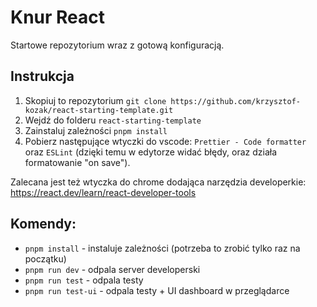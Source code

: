 # Knur React

Startowe repozytorium wraz z gotową konfiguracją.

## Instrukcja

1. Skopiuj to repozytorium `git clone https://github.com/krzysztof-kozak/react-starting-template.git`
2. Wejdź do folderu `react-starting-template`
3. Zainstaluj zależności `pnpm install`
4. Pobierz następujące wtyczki do vscode: `Prettier - Code formatter` oraz `ESLint` (dzięki temu w edytorze widać błędy, oraz działa formatowanie "on save").

Zalecana jest też wtyczka do chrome dodająca narzędzia developerkie: https://react.dev/learn/react-developer-tools

## Komendy:

- `pnpm install` - instaluje zależności (potrzeba to zrobić tylko raz na początku)
- `pnpm run dev` - odpala server developerski
- `pnpm run test` - odpala testy
- `pnpm run test-ui` - odpala testy + UI dashboard w przeglądarce
